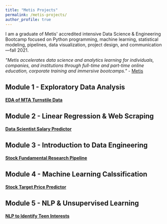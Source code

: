 ```yaml
---
title: "Metis Projects"
permalink: /metis-projects/
author_profile: true
---
```


I am a graduate of Metis' accredited intensive Data Science & Engineering Bootcamp focused on Python programming, machine learning, statistical modeling, pipelines, data visualization, project design, and communication—fall 2021. 

*"Metis accelerates data science and analytics learning for individuals, companies, and institutions through full-time and part-time online education, corporate training and immersive bootcamps."* - [Metis](https://www.thisismetis.com/)

## Module 1 - Exploratory Data Analysis
#### [EDA of MTA Turnstile Data](https://giasonep.github.io/metis-projects/eda/)

## Module 2 - Linear Regression & Web Scraping
#### [Data Scientist Salary Predictor](https://giasonep.github.io/metis-projects/regression-web-scraping/)

## Module 3 - Introduction to Data Engineering
#### [Stock Fundamental Research Pipeline](https://giasonep.github.io/metis-projects/data-engineering/)

## Module 4 - Machine Learning Calssification
#### [Stock Target Price Predictor](https://giasonep.github.io/metis-projects/classification/)

## Module 5 - NLP & Unsupervised Learning
#### [NLP to Identify Teen Interests](https://giasonep.github.io/metis-projects/nlp/)
